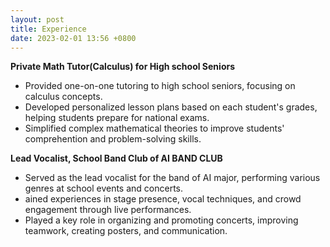 ```yaml
---
layout: post
title: Experience
date: 2023-02-01 13:56 +0800
---
```



**Private Math Tutor(Calculus) for High school Seniors**

- Provided one-on-one tutoring to high school seniors, focusing on calculus concepts.
- Developed personalized lesson plans based on each student's grades, helping students prepare for national exams.
- Simplified complex mathematical theories to improve students' comprehention and problem-solving skills.


**Lead Vocalist, School Band Club of AI BAND CLUB**

- Served as the lead vocalist for the band of AI major, performing various genres at school events and concerts.
- ained experiences in stage presence, vocal techniques, and crowd engagement through live performances.
- Played a key role in organizing and promoting concerts, improving teamwork, creating posters, and communication.